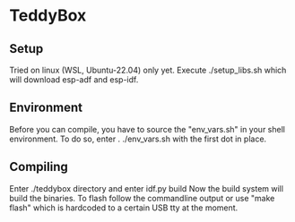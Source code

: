 # TeddyBox

## Setup
Tried on linux (WSL, Ubuntu-22.04) only yet.
Execute ./setup_libs.sh which will download esp-adf and esp-idf.

## Environment
Before you can compile, you have to source the "env_vars.sh" in your shell environment.
To do so, enter
 . ./env_vars.sh
with the first dot in place.

## Compiling
Enter ./teddybox directory and enter
  idf.py build
Now the build system will build the binaries.
To flash follow the commandline output or use "make flash" which is hardcoded to a certain USB tty at the moment.
